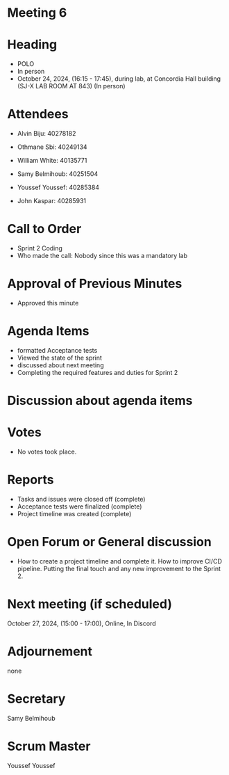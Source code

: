 # Meeting 6 
# Heading

- POLO
- In person
-  October 24, 2024,  (16:15 - 17:45), during lab, at Concordia Hall building (SJ-X LAB ROOM AT 843) (In person)
  
# Attendees

- Alvin Biju: 40278182

- Othmane Sbi: 40249134

- William White: 40135771

- Samy Belmihoub: 40251504

- Youssef Youssef: 40285384

- John Kaspar: 40285931

# Call to Order


- Sprint 2 Coding
- Who made the call: Nobody since this was a mandatory lab
  
# Approval of Previous Minutes

- Approved this minute
  
# Agenda Items

- formatted Acceptance tests
- Viewed the state of the sprint
- discussed about next meeting
- Completing the required features and duties for Sprint 2

# Discussion about agenda items
  
# Votes

- No votes took place.
  
# Reports

- Tasks and issues were closed off (complete)
- Acceptance tests were finalized (complete)
- Project timeline was created (complete)
  
# Open Forum or General discussion

- How to create a project timeline and complete it. How to improve CI/CD pipeline. Putting the final touch and any new improvement to the Sprint 2.
  
# Next meeting (if scheduled)

 October 27, 2024,  (15:00 - 17:00), Online, In Discord

# Adjournement
none

# Secretary
Samy Belmihoub

# Scrum Master
Youssef Youssef

